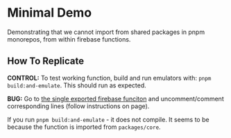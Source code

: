 # Minimal Demo

Demonstrating that we cannot import from shared packages in pnpm monorepos, from within firebase functions.

## How To Replicate

**CONTROL:**
To test working function, build and run emulators with: `pnpm build:and-emulate`. This should run as expected.

**BUG:**
Go to [the single exported firebase funciton](https://github.com/ecam900/firebase-functions-pnpm-monorepo/blob/main/apps/server/src/functions/index.ts) and uncomment/comment corresponding lines (follow instructions on page).

If you run `pnpm build:and-emulate` - it does not compile. It seems to be because the function is imported from `packages/core`.
